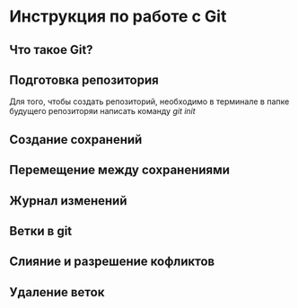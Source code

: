 # Инструкция по работе с Git

## Что такое Git?


## Подготовка репозитория

Для того, чтобы создать репозиторий, необходимо в терминале в папке будущего репозиторяи написать команду *git init*


## Создание сохранений



## Перемещение между сохранениями



## Журнал изменений



## Ветки в git


## Слияние и разрешение кофликтов


## Удаление веток
